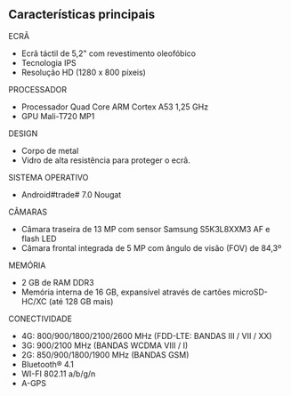 ## Características principais

ECRÃ
- Ecrã táctil de 5,2" com revestimento oleofóbico
- Tecnologia IPS
- Resolução HD (1280 x 800 píxeis)

PROCESSADOR
- Processador Quad Core ARM Cortex A53 1,25 GHz 
- GPU Mali-T720 MP1

DESIGN
- Corpo de metal
- Vidro de alta resistência para proteger o ecrã.

SISTEMA OPERATIVO
- Android#trade# 7.0 Nougat

CÂMARAS
- Câmara traseira de 13 MP com sensor Samsung S5K3L8XXM3 AF e flash LED
- Câmara frontal integrada de 5 MP com ângulo de visão (FOV) de 84,3º

MEMÓRIA
- 2 GB de RAM DDR3
- Memória interna de 16 GB, expansível através de cartões microSD-HC/XC (até 128 GB mais)

CONECTIVIDADE
- 4G: 800/900/1800/2100/2600 MHz (FDD-LTE: BANDAS III / VII / XX)
- 3G:  900/2100 MHz (BANDAS WCDMA VIII / I)
- 2G: 850/900/1800/1900 MHz (BANDAS GSM)
- Bluetooth® 4.1
- WI-FI 802.11 a/b/g/n
- A-GPS

